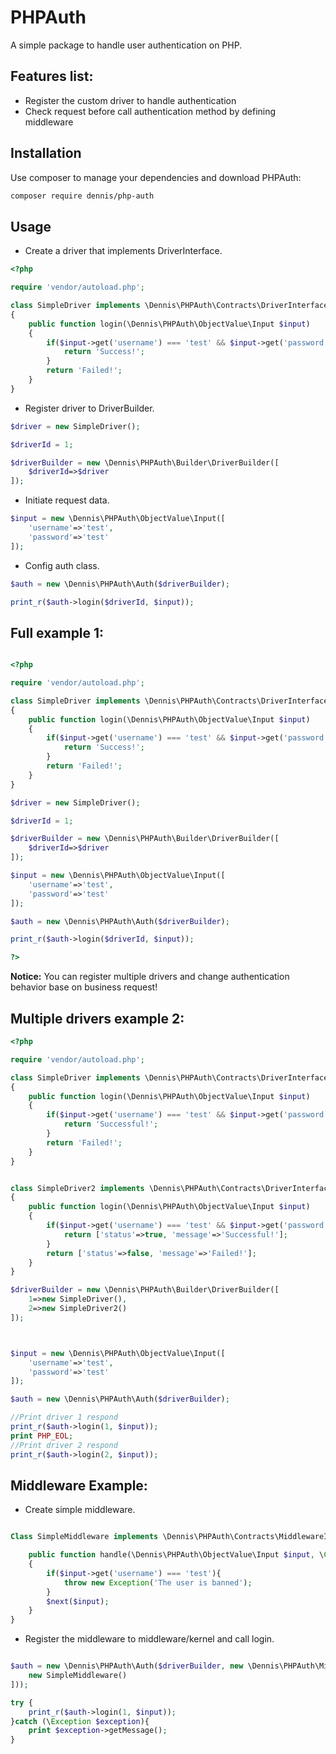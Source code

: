 PHPAuth
=======
A simple package to handle user authentication on PHP.

Features list:
--------------
* Register the custom driver to handle authentication
* Check request before call authentication method by defining middleware

Installation
------------
Use composer to manage your dependencies and download PHPAuth:
```bash
composer require dennis/php-auth
```
Usage
-------
* Create a driver that implements DriverInterface.
```php
<?php

require 'vendor/autoload.php';

class SimpleDriver implements \Dennis\PHPAuth\Contracts\DriverInterface
{
    public function login(\Dennis\PHPAuth\ObjectValue\Input $input)
    {
        if($input->get('username') === 'test' && $input->get('password') === 'test'){
            return 'Success!';
        }
        return 'Failed!';
    }
}

```
* Register driver to DriverBuilder.
```php
$driver = new SimpleDriver();

$driverId = 1;

$driverBuilder = new \Dennis\PHPAuth\Builder\DriverBuilder([
    $driverId=>$driver
]);

```
* Initiate request data.

```php
$input = new \Dennis\PHPAuth\ObjectValue\Input([
    'username'=>'test',
    'password'=>'test'
]);

```

* Config auth class.

```php
$auth = new \Dennis\PHPAuth\Auth($driverBuilder);

print_r($auth->login($driverId, $input));

```

Full example 1:
---------------
```php

<?php

require 'vendor/autoload.php';

class SimpleDriver implements \Dennis\PHPAuth\Contracts\DriverInterface
{
    public function login(\Dennis\PHPAuth\ObjectValue\Input $input)
    {
        if($input->get('username') === 'test' && $input->get('password') === 'test'){
            return 'Success!';
        }
        return 'Failed!';
    }
}

$driver = new SimpleDriver();

$driverId = 1;

$driverBuilder = new \Dennis\PHPAuth\Builder\DriverBuilder([
    $driverId=>$driver
]);

$input = new \Dennis\PHPAuth\ObjectValue\Input([
    'username'=>'test',
    'password'=>'test'
]);

$auth = new \Dennis\PHPAuth\Auth($driverBuilder);

print_r($auth->login($driverId, $input));

?>
```

**Notice:** You can register multiple drivers and change authentication behavior base on business request!

Multiple drivers example 2:
---------------------------
```php
<?php

require 'vendor/autoload.php';

class SimpleDriver implements \Dennis\PHPAuth\Contracts\DriverInterface
{
    public function login(\Dennis\PHPAuth\ObjectValue\Input $input)
    {
        if($input->get('username') === 'test' && $input->get('password') === 'test'){
            return 'Successful!';
        }
        return 'Failed!';
    }
}


class SimpleDriver2 implements \Dennis\PHPAuth\Contracts\DriverInterface
{
    public function login(\Dennis\PHPAuth\ObjectValue\Input $input)
    {
        if($input->get('username') === 'test' && $input->get('password') === 'test'){
            return ['status'=>true, 'message'=>'Successful!'];
        }
        return ['status'=>false, 'message'=>'Failed!'];
    }
}

$driverBuilder = new \Dennis\PHPAuth\Builder\DriverBuilder([
    1=>new SimpleDriver(),
    2=>new SimpleDriver2()
]);



$input = new \Dennis\PHPAuth\ObjectValue\Input([
    'username'=>'test',
    'password'=>'test'
]);

$auth = new \Dennis\PHPAuth\Auth($driverBuilder);

//Print driver 1 respond
print_r($auth->login(1, $input));
print PHP_EOL;
//Print driver 2 respond
print_r($auth->login(2, $input));

```  

Middleware Example:
-------------------
* Create simple middleware.

```php

Class SimpleMiddleware implements \Dennis\PHPAuth\Contracts\MiddlewareInterface{

    public function handle(\Dennis\PHPAuth\ObjectValue\Input $input, \Closure $next)
    {
        if($input->get('username') === 'test'){
            throw new Exception('The user is banned');
        }
        $next($input);
    }
}

```

* Register the middleware to middleware/kernel and call login.

```php

$auth = new \Dennis\PHPAuth\Auth($driverBuilder, new \Dennis\PHPAuth\Middleware\Kernel([
    new SimpleMiddleware()
]));

try {
    print_r($auth->login(1, $input));
}catch (\Exception $exception){
    print $exception->getMessage();
}

```
